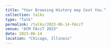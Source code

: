 ```yaml
---
title: "Your Browsing History may Cost You."
collection: talks
type: "Talk"
permalink: /talks/2023-06-14-FAccT
venue: "ACM FAccT 2023"
date: 2023-06-14
location: "Chicago, Illinois"
---
```


